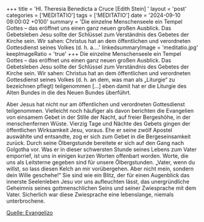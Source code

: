 +++
title = 'Hl. Theresia Benedicta a Cruce [Edith Stein]  '
layout = 'post'
categories = ['MEDITATIO']
tags = ['MEDITATIO']
date = '2024-09-10 09:00:02 +0100'
summary = 'Die einzelne Menschenseele ein Tempel Gottes – das eröffnet uns einen ganz neuen großen Ausblick. Das Gebetsleben Jesu sollte der Schlüssel zum Verständnis des Gebetes der Kirche sein. Wir sahen: Christus hat an dem öffentlichen und verordneten Gottesdienst seines Volkes (d. h. a....'
linkedsummaryImage = 'meditatio.jpg'
keepImageRatio = 'true'
+++
Die einzelne Menschenseele ein Tempel Gottes – das eröffnet uns einen ganz neuen großen Ausblick. Das Gebetsleben Jesu sollte der Schlüssel zum Verständnis des Gebetes der Kirche sein. Wir sahen: Christus hat an dem öffentlichen und verordneten Gottesdienst seines Volkes (d. h. an dem, was man als „Liturgie“ zu bezeichnen pflegt) teilgenommen […] eben damit hat er die Liturgie des Alten Bundes in die des Neuen Bundes überführt.<!--more-->

Aber Jesus hat nicht nur am öffentlichen und verordneten Gottesdienst teilgenommen. Vielleicht noch häufiger als davon berichten die Evangelien von einsamem Gebet in der Stille der Nacht, auf freier Bergeshöhe, in der menschenfernen Wüste. Vierzig Tage und Nächte des Gebets gingen der öffentlichen Wirksamkeit Jesu, voraus. Ehe er seine zwölf Apostel auswählte und entsandte, zog er sich zum Gebet in die Bergeseinsamkeit zurück. Durch seine Ölbergstunde bereitete er sich auf den Gang nach Golgotha vor. Was er in dieser schwersten Stunde seines Lebens zum Vater emporrief, ist uns in einigen kurzen Worten offenbart worden. Worte, die uns als Leitsterne gegeben sind für unsere Ölbergstunden. „Vater, wenn du willst, so lass diesen Kelch an mir vorübergehen. Aber nicht mein, sondern dein Wille geschehe!“ Sie sind wie ein Blitz, der für einen Augenblick das innerste Seelenleben Jesu vor uns aufleuchten lässt, das unergründliche Geheimnis seines gottmenschlichen Seins und seiner Zwiesprache mit dem Vater. Sicherlich war diese Zwiesprache eine lebenslange, niemals unterbrochene.


[Quelle: Evangelizo](https://evangeliumtagfuertag.org/DE/gospel)
